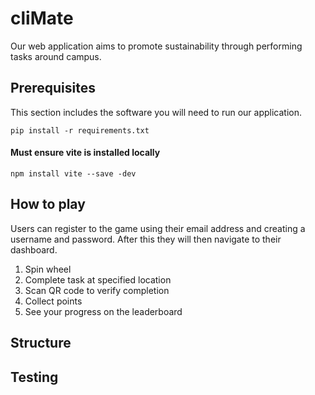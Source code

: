 # cliMate
Our web application aims to promote sustainability through performing tasks around campus.

## Prerequisites
This section includes the software you will need to run our application. 

`pip install -r requirements.txt`

#### Must ensure vite is installed locally

`npm install vite --save -dev`

## How to play 
Users can register to the game using their email address and creating a username and password. After this they will then navigate to their dashboard.
1. Spin wheel
2. Complete task at specified location
3. Scan QR code to verify completion
4. Collect points
5. See your progress on the leaderboard

## Structure

## Testing
